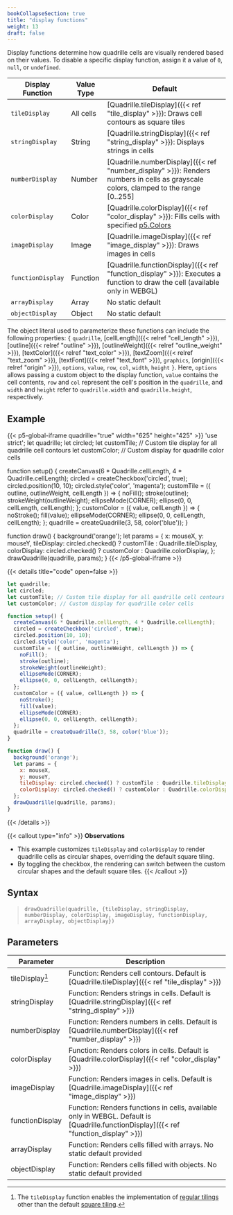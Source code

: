 ```yaml
---
bookCollapseSection: true
title: "display functions"
weight: 13
draft: false
---
```


Display functions determine how quadrille cells are visually rendered based on their values. To disable a specific display function, assign it a value of `0`, `null`, or `undefined`.

| Display Function  | Value Type | Default                                                                                     |
|-------------------|------------|---------------------------------------------------------------------------------------------|
| `tileDisplay`     | All cells  | [Quadrille.tileDisplay]({{< ref "tile_display" >}}): Draws cell contours as square tiles    |
| `stringDisplay`   | String     | [Quadrille.stringDisplay]({{< ref "string_display" >}}): Displays strings in cells          |
| `numberDisplay`   | Number     | [Quadrille.numberDisplay]({{< ref "number_display" >}}): Renders numbers in cells as grayscale colors, clamped to the range [0..255] |
| `colorDisplay`    | Color      | [Quadrille.colorDisplay]({{< ref "color_display" >}}): Fills cells with specified [p5.Colors](https://p5js.org/reference/#/p5.Color)    |
| `imageDisplay`    | Image      | [Quadrille.imageDisplay]({{< ref "image_display" >}}): Draws images in cells                |
| `functionDisplay` | Function   | [Quadrille.functionDisplay]({{< ref "function_display" >}}): Executes a function to draw the cell (available only in WEBGL) |
| `arrayDisplay`    | Array      | No static default                                                                           |
| `objectDisplay`   | Object     | No static default                                                                           |

The object literal used to parameterize these functions can include the following properties: `{` `quadrille`, [cellLength]({{< relref "cell_length" >}}), [outline]({{< relref "outline" >}}), [outlineWeight]({{< relref "outline_weight" >}}), [textColor]({{< relref "text_color" >}}), [textZoom]({{< relref "text_zoom" >}}), [textFont]({{< relref "text_font" >}}), `graphics`, [origin]({{< relref "origin" >}}), `options`, `value`, `row`, `col`, `width`, `height` `}`. Here, `options` allows passing a custom object to the display function, `value` contains the cell contents, `row` and `col` represent the cell's position in the `quadrille`, and `width` and `height` refer to `quadrille.width` and `quadrille.height`, respectively.

## Example

{{< p5-global-iframe quadrille="true" width="625" height="425" >}}
'use strict';
let quadrille;
let circled;
let customTile; // Custom tile display for all quadrille cell contours
let customColor; // Custom display for quadrille color cells

function setup() {
  createCanvas(6 * Quadrille.cellLength, 4 * Quadrille.cellLength);
  circled = createCheckbox('circled', true);
  circled.position(10, 10);
  circled.style('color', 'magenta');
  customTile = ({ outline, outlineWeight, cellLength }) => {
    noFill();
    stroke(outline);
    strokeWeight(outlineWeight);
    ellipseMode(CORNER);
    ellipse(0, 0, cellLength, cellLength);
  };
  customColor = ({ value, cellLength }) => {
    noStroke();
    fill(value);
    ellipseMode(CORNER);
    ellipse(0, 0, cellLength, cellLength);
  };
  quadrille = createQuadrille(3, 58, color('blue'));
}

function draw() {
  background('orange');
  let params = {
    x: mouseX,
    y: mouseY,
    tileDisplay: circled.checked() ? customTile : Quadrille.tileDisplay,
    colorDisplay: circled.checked() ? customColor : Quadrille.colorDisplay,
  };
  drawQuadrille(quadrille, params);
}
{{< /p5-global-iframe >}}

{{< details title="code" open=false >}}
```js
let quadrille;
let circled;
let customTile; // Custom tile display for all quadrille cell contours
let customColor; // Custom display for quadrille color cells

function setup() {
  createCanvas(6 * Quadrille.cellLength, 4 * Quadrille.cellLength);
  circled = createCheckbox('circled', true);
  circled.position(10, 10);
  circled.style('color', 'magenta');
  customTile = ({ outline, outlineWeight, cellLength }) => {
    noFill();
    stroke(outline);
    strokeWeight(outlineWeight);
    ellipseMode(CORNER);
    ellipse(0, 0, cellLength, cellLength);
  };
  customColor = ({ value, cellLength }) => {
    noStroke();
    fill(value);
    ellipseMode(CORNER);
    ellipse(0, 0, cellLength, cellLength);
  };
  quadrille = createQuadrille(3, 58, color('blue'));
}

function draw() {
  background('orange');
  let params = {
    x: mouseX,
    y: mouseY,
    tileDisplay: circled.checked() ? customTile : Quadrille.tileDisplay,
    colorDisplay: circled.checked() ? customColor : Quadrille.colorDisplay,
  };
  drawQuadrille(quadrille, params);
}
```
{{< /details >}}

{{< callout type="info" >}}
**Observations**  
* This example customizes `tileDisplay` and `colorDisplay` to render quadrille cells as circular shapes, overriding the default square tiling.  
* By toggling the checkbox, the rendering can switch between the custom circular shapes and the default square tiles.
{{< /callout >}}

## Syntax

> `drawQuadrille(quadrille, {tileDisplay, stringDisplay, numberDisplay, colorDisplay, imageDisplay, functionDisplay, arrayDisplay, objectDisplay})`

## Parameters

| Parameter       | Description                                                                                           |
|-----------------|-------------------------------------------------------------------------------------------------------|
| tileDisplay[^1] | Function: Renders cell contours. Default is [Quadrille.tileDisplay]({{< ref "tile_display" >}})                                   |
| stringDisplay   | Function: Renders strings in cells. Default is [Quadrille.stringDisplay]({{< ref "string_display" >}})                              |
| numberDisplay   | Function: Renders numbers in cells. Default is [Quadrille.numberDisplay]({{< ref "number_display" >}})                              |
| colorDisplay    | Function: Renders colors in cells. Default is [Quadrille.colorDisplay]({{< ref "color_display" >}})                                |
| imageDisplay    | Function: Renders images in cells. Default is [Quadrille.imageDisplay]({{< ref "image_display" >}})                                |
| functionDisplay | Function: Renders functions in cells, available only in WEBGL. Default is [Quadrille.functionDisplay]({{< ref "function_display" >}}) |
| arrayDisplay    | Function: Renders cells filled with arrays. No static default provided                                |
| objectDisplay   | Function: Renders cells filled with objects. No static default provided                               |

[^1]: The `tileDisplay` function enables the implementation of [regular tilings](https://en.wikipedia.org/wiki/Euclidean_tilings_by_convex_regular_polygons#Regular_tilings) other than the default [square tiling](https://en.wikipedia.org/wiki/Square_tiling).